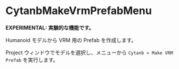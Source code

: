# CytanbMakeVrmPrefabMenu

**EXPERIMENTAL: 実験的な機能です。**

Humanoid モデルから VRM 用の Prefab を作成します。

Project ウィンドウでモデルを選択し、メニューから `Cytanb > Make VRM Prefab` を実行します。
